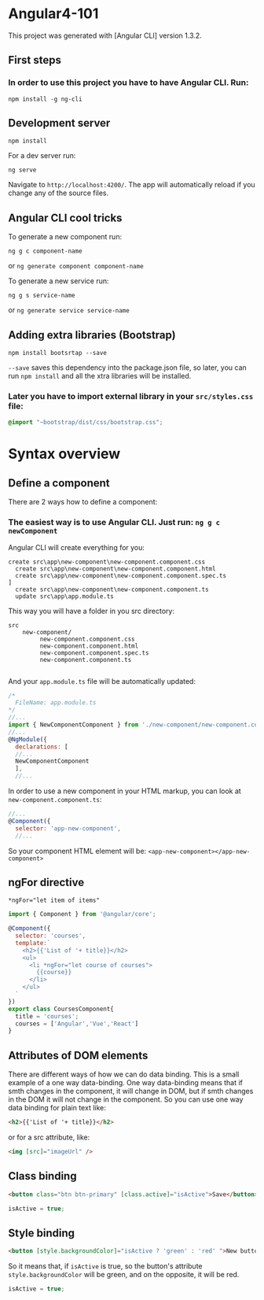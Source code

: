 # Angular4-101

This project was generated with [Angular CLI] version 1.3.2.

## First steps

### In order to use this project you have to have Angular CLI. Run:

```
npm install -g ng-cli
```

## Development server

```
npm install
```
For a dev server run: 
```
ng serve
```
Navigate to `http://localhost:4200/`. The app will automatically reload if you change any of the source files.


## Angular CLI cool tricks

To generate a new component run:
```
ng g c component-name
```
or `ng generate component component-name` 

To generate a new service run:
```
ng g s service-name
```
or `ng generate service service-name` 

## Adding extra libraries (Bootstrap)

```
npm install bootsrtap --save
```
`--save` saves this dependency into the package.json file, so later, you can run `npm install` and all the xtra libraries will be installed.

### Later you have to import external library in your `src/styles.css` file:
```css
@import "~bootstrap/dist/css/bootstrap.css";
```

# Syntax overview

## Define a component
There are 2 ways how to define a component:

### The easiest way is to use Angular CLI. Just run: `ng g c newComponent`
Angular CLI will create everything for you:
```
create src\app\new-component\new-component.component.css
  create src\app\new-component\new-component.component.html
  create src\app\new-component\new-component.component.spec.ts                                     ]
  create src\app\new-component\new-component.component.ts
  update src\app\app.module.ts
```
This way you will have a folder in you src directory:

```
src
    new-component/
         new-component.component.css
         new-component.component.html
         new-component.component.spec.ts 
         new-component.component.ts
         
```

And your `app.module.ts` file will be automatically updated:
```js
/*
  FileName: app.module.ts
*/
//...
import { NewComponentComponent } from './new-component/new-component.component';
//...
@NgModule({
  declarations: [
  //...
  NewComponentComponent
  ],
  //...
```
In order to use a new component in your HTML markup, you can look at ` new-component.component.ts`:
```js
//...
@Component({
  selector: 'app-new-component',
  //...
```
So your component HTML element will be: `<app-new-component></app-new-component>`

## ngFor directive
`*ngFor="let item of items"`

```js
import { Component } from '@angular/core';

@Component({
  selector: 'courses',
  template:`
    <h2>{{'List of '+ title}}</h2>
    <ul>
      <li *ngFor="let course of courses">
        {{course}}
      </li>
    </ul>
  `
})
export class CoursesComponent{
  title = 'courses';
  courses = ['Angular','Vue','React']
}
```

## Attributes of DOM elements

There are different ways of how we can do data binding. This is a small example of a one way data-binding. One way data-binding means that if smth changes in the component, it will change in DOM, but if smth changes in the DOM it will not change in the component. So you can use one way data binding for plain text like:

```html
<h2>{{'List of '+ title}}</h2>
```
or for a src attribute, like:
```html
<img [src]="imageUrl" />
```
## Class binding

```html
<button class="btn btn-primary" [class.active]="isActive">Save</button>
```
```js
isActive = true;
```

## Style binding

```html
<button [style.backgroundColor]="isActive ? 'green' : 'red' ">New button</button>
```
So it means that, if `isActive` is true, so the button's attribute `style.backgroundColor` will be green, and on the opposite, it will be red.
```js
isActive = true;
```
